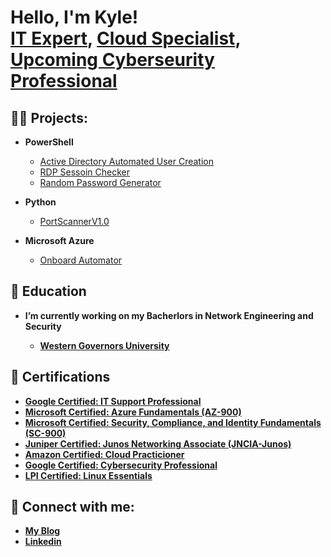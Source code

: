 <h1>Hello, I'm Kyle! <br/><a href="https://github.com/Kmac907">IT Expert</a>, <a href="https://www.linkedin.com/in/kyle-andrew-maclachlan/">Cloud Specialist</a>, <a href="https://kmac907.tech/">Upcoming Cyberseurity Professional</a></h1>

<h2>👨‍💻 Projects:</h2>

- <b>PowerShell</b>
  - [Active Directory Automated User Creation](https://github.com/Kmac907/ActiveDirectoryLab)
  - [RDP Sessoin Checker](https://github.com/Kmac907/RDP-session-checker)
  - [Random Password Generator](https://github.com/Kmac907/Random-Password-Generator)

- <b>Python</b>
  - [PortScannerV1.0](https://github.com/Kmac907/PortScannerV1.0)

- <b>Microsoft Azure</b>
  - [Onboard Automator](https://github.com/Kmac907/Onboard-Automator/tree)

<h2>📜 Education</h2>

- <b>I’m currently working on my Bacherlors in Network Engineering and Security<b>
  - [Western Governors University](https://www.wgu.edu/online-it-degrees/information-technology-bachelors-program.html)
  
<h2>🥇 Certifications</h2>

- [Google Certified: IT Support Professional](https://www.credly.com/badges/dff49e92-fcde-4998-97c2-ce185d8f4980/public_url)
- [Microsoft Certified: Azure Fundamentals (AZ-900)](https://www.credly.com/badges/6294d6b1-3b13-4438-990c-e4d69bfc070f/public_url)
- [Microsoft Certified: Security, Compliance, and Identity Fundamentals (SC-900)](https://www.credly.com/badges/b8627f7d-3661-4793-a633-a6bdb319504e/public_url)
- [Juniper Certified: Junos Networking Associate (JNCIA-Junos)](https://www.credly.com/badges/0fc9fa56-233a-4788-a8e3-45d9d51d6294/public_url)
- [Amazon Certified: Cloud Practicioner](https://www.credly.com/badges/f2b64ab9-e03e-47a5-b3bc-a1a57d0c2c30/public_url)
- [Google Certified: Cybersecurity Professional](https://www.credly.com/badges/8fa1a550-4028-45a0-9753-4ce20b3259e1/public_url)
- [LPI Certified: Linux Essentials](https://cs.lpi.org/caf/Xamman/certification/verify/LPI000567255/bsux2mgyqw)

<h2> 🤳 Connect with me:</h2>

- [My Blog](https://kmac907.tech/)
- [Linkedin](https://www.linkedin.com/in/kyle-andrew-maclachlan/)

[Website]: https://kmac907.tech/
[linkedin]: https://www.linkedin.com/in/kyle-andrew-maclachlan/

